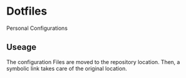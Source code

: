 # Dotfiles

Personal Configurations

## Useage
The configuration Files are moved to the repository location. Then, a symbolic link takes care of the original location.

